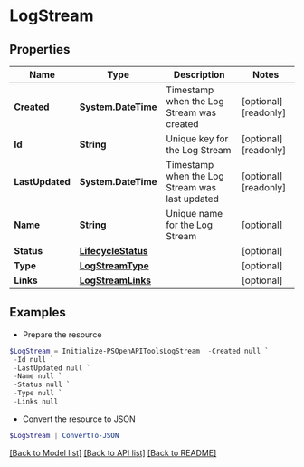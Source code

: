 # LogStream
## Properties

Name | Type | Description | Notes
------------ | ------------- | ------------- | -------------
**Created** | **System.DateTime** | Timestamp when the Log Stream was created | [optional] [readonly] 
**Id** | **String** | Unique key for the Log Stream | [optional] [readonly] 
**LastUpdated** | **System.DateTime** | Timestamp when the Log Stream was last updated | [optional] [readonly] 
**Name** | **String** | Unique name for the Log Stream | [optional] 
**Status** | [**LifecycleStatus**](LifecycleStatus.md) |  | [optional] 
**Type** | [**LogStreamType**](LogStreamType.md) |  | [optional] 
**Links** | [**LogStreamLinks**](LogStreamLinks.md) |  | [optional] 

## Examples

- Prepare the resource
```powershell
$LogStream = Initialize-PSOpenAPIToolsLogStream  -Created null `
 -Id null `
 -LastUpdated null `
 -Name null `
 -Status null `
 -Type null `
 -Links null
```

- Convert the resource to JSON
```powershell
$LogStream | ConvertTo-JSON
```

[[Back to Model list]](../README.md#documentation-for-models) [[Back to API list]](../README.md#documentation-for-api-endpoints) [[Back to README]](../README.md)


